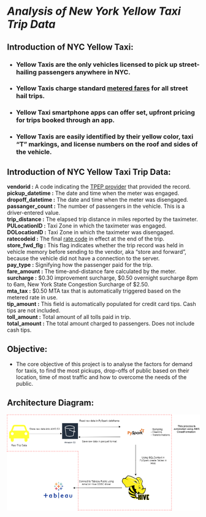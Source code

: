 # *Analysis of New York Yellow Taxi Trip Data*

## Introduction of NYC Yellow Taxi: 
- ### Yellow Taxis are the only vehicles licensed to pick up street-hailing passengers anywhere in NYC. 
- ### Yellow Taxis charge standard [metered fares](https://www1.nyc.gov/site/tlc/passengers/taxi-fare.page) for all street hail trips.
- ### Yellow Taxi smartphone apps can offer set, upfront pricing for trips booked through an app.
- ### Yellow Taxis are easily identified by their yellow color, taxi “T” markings, and license numbers on the roof and sides of the vehicle.

## Introduction of NYC Yellow Taxi Trip Data:
**vendorid :**    A code indicating the [TPEP provider](https://www1.nyc.gov/site/tlc/about/tlc-trip-record-data.page) that provided the record.<br>
**pickup_datetime :**             The date and time when the meter was engaged.<br>
**dropoff_datetime :**            The date and time when the meter was disengaged.<br>
**passanger_count :**         The number of passengers in the vehicle. This is a driver-entered value.<br>
**trip_distance :**           The elapsed trip distance in miles reported by the taximeter.<br>
**PULocationID :** Taxi Zone in which the taximeter was engaged.<br>
**DOLocationID :** Taxi Zone in which the taximeter was disengaged.<br>
**ratecodeid :**             The final [rate code](https://www1.nyc.gov/site/tlc/passengers/taxi-fare.page) in effect at the end of the trip.<br>
**store_fwd_flg :**           This flag indicates whether the trip record was held in vehicle memory before sending to the vendor, aka “store and forward”, because the vehicle did not have a connection to the server.<br>
**pay_type :**                Signifying how the passenger paid for the trip.<br>
**fare_amount :**             The time-and-distance fare calculated by the meter.<br>
**surcharge :**               $0.30 improvement surcharge,  $0.50 overnight surcharge 8pm to 6am, New York State Congestion Surcharge of $2.50.<br>
**mta_tax :**                 $0.50 MTA tax that is automatically triggered based on the metered rate in use.<br>
**tip_amount :**              This field is automatically populated for credit card tips. Cash tips are not included.<br>
**toll_amount :**             Total amount of all tolls paid in trip.<br>
**total_amount :**            The total amount charged to passengers. Does not include cash tips.





## Objective:
- The core objective of this project is to analyse the factors for demand for taxis, to find the most pickups, drop-offs of public based on their location, time of most traffic and how to overcome the needs of the public.

## Architecture Diagram:<br>
![](Images/arch_dig.png)

